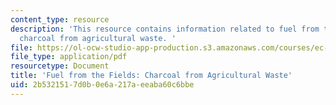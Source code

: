 ```yaml
---
content_type: resource
description: 'This resource contains information related to fuel from the fields:
  charcoal from agricultural waste. '
file: https://ol-ocw-studio-app-production.s3.amazonaws.com/courses/ec-711-d-lab-energy-spring-2011/2b5321517d0b0e6a217aeeaba60c6bbe_MITEC_711S11_read5_fuel.pdf
file_type: application/pdf
resourcetype: Document
title: 'Fuel from the Fields: Charcoal from Agricultural Waste'
uid: 2b532151-7d0b-0e6a-217a-eeaba60c6bbe
---
```

